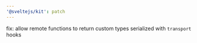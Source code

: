 ```yaml
---
'@sveltejs/kit': patch
---
```


fix: allow remote functions to return custom types serialized with `transport` hooks

